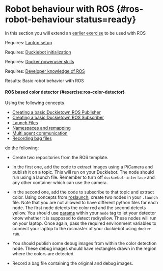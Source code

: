 # Robot behaviour with ROS {#ros-robot-behaviour status=ready}

In this section you will extend an [earlier exercise](#exercise:ex-docker-colordetector) to be used with ROS


<div class='requirements' markdown='1'>
  
  Requires: [Laptop setup](+opmanual_duckiebot#laptop-setup)
  
  Requires: [Duckiebot initialization](+opmanual_duckiebot#setup-duckiebot)
  
  Requires: [Docker poweruser skills](#docker-poweruser)

  Requires: [Developer knowledge of ROS](#dt-infrastructure) 
  
  Results: Basic robot behavior with ROS

</div>

#### ROS based color detector {#exercise:ros-color-detector}

Using the following concepts

- [Creating a basic Duckietown ROS Publisher](#ros-pub-duckiebot)
- [Creating a basic Duckietown ROS Subscriber](#ros-sub-duckiebot)
- [Launch Files](#ros-launch)
- [Namespaces and remapping](#ros-namespace-remap)
- [Multi agent communication](#ros-multi-agent)
- [Recording bag files](#rosbag-record)

do the following:

- Create two repositories from the ROS template. 

- In the first one, add the code to extract images using a PiCamera and publish it on a topic. This will run on your Duckiebot. The node should run using a launch file. Remember to turn off `duckiebot-interface` and any other container which can use the camera.

- In the second one, add the code to subscribe to that topic and extract color. Using concepts from [roslaunch](#ros-launch), create two nodes in your `.launch` file. Note that you are not allowed to have different python files for each node. The first node detects the color red and the second detects yellow. You should use [params](http://wiki.ros.org/roslaunch/XML/param) within your `node` tag to let your detector know whether it is supposed to detect red/yellow. These nodes will run on your laptop. Once again, pass the required environment variables to connect your laptop to the rosmaster of your duckiebot using `docker run`.

- You should publish some debug images from within the color detection node. These debug images should have rectangles drawn in the region where the colors are detected. 

- Record a bag file containing the original and debug images. 

<end/>
